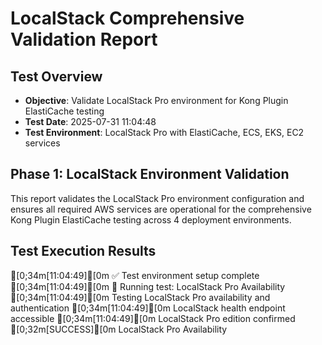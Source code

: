 # LocalStack Comprehensive Validation Report

## Test Overview
- **Objective**: Validate LocalStack Pro environment for Kong Plugin ElastiCache testing
- **Test Date**: 2025-07-31 11:04:48
- **Test Environment**: LocalStack Pro with ElastiCache, ECS, EKS, EC2 services

## Phase 1: LocalStack Environment Validation

This report validates the LocalStack Pro environment configuration and ensures all required AWS services are operational for the comprehensive Kong Plugin ElastiCache testing across 4 deployment environments.

## Test Execution Results

[0;34m[11:04:49][0m ✅ Test environment setup complete
[0;34m[11:04:49][0m 🧪 Running test: LocalStack Pro Availability
[0;34m[11:04:49][0m Testing LocalStack Pro availability and authentication
[0;34m[11:04:49][0m LocalStack health endpoint accessible
[0;34m[11:04:49][0m LocalStack Pro edition confirmed
[0;32m[SUCCESS][0m LocalStack Pro Availability
